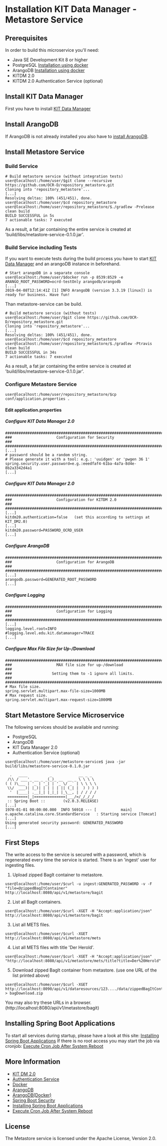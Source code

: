 # Installation KIT Data Manager - Metastore Service

## Prerequisites

In order to build this microservice you'll need:

* Java SE Development Kit 8 or higher
* PostgreSQL [Installation using docker](installation_postgres.md)
* ArangoDB [Installation using docker](installation_arangodb.md)
* KITDM 2.0
* KITDM 2.0 Authentication Service (optional)

## Install KIT Data Manager 
First you have to install [KIT Data Manager](installation_KIT_DM_2.0.md)

## Install ArangoDB  
If ArangoDB is not already installed you also have to [install ArangoDB](installation_arangodb.md). 

## Install Metastore Service 
### Build Service 
```bash=bash
# Build metastore service (without integration tests)
user@localhost:/home/user/$git clone --recursive https://github.com/OCR-D/repository_metastore.git
Cloning into 'repository_metastore'...
[...]
Resolving deltas: 100% (451/451), done.
user@localhost:/home/user/$cd repository_metastore
user@localhost:/home/user/repository_metastore/$./gradlew -Prelease clean build
BUILD SUCCESSFUL in 5s
7 actionable tasks: 7 executed
```
As a result, a fat jar containing the entire service is created at 'build/libs/metastore-service-0.1.0.jar'.

### Build Service including Tests
If you want to execute tests during the build process you have to start [KIT Data Manager](installation_KIT_DM_2.0.md#installation-using-dockerized-version) and an arangoDB
instance in beforehand.
```bash=bash
# Start arangoDB in a separate console
user@localhost:/home/user/$docker run -p 8539:8529 -e ARANGO_ROOT_PASSWORD=ocrd-testOnly arangodb/arangodb
[...]
2019-04-08T12:14:41Z [1] INFO ArangoDB (version 3.3.19 [linux]) is ready for business. Have fun!
```
Than metastore-service can be build.
```bash=bash
# Build metastore service (without tests)
user@localhost:/home/user/$git clone https://github.com/OCR-D/repository_metastore.git
Cloning into 'repository_metastore'...
[...]
Resolving deltas: 100% (451/451), done.
user@localhost:/home/user/$cd repository_metastore
user@localhost:/home/user/repository_metastore/$./gradlew -Ptravis clean build
BUILD SUCCESSFUL in 34s
7 actionable tasks: 7 executed
```
As a result, a fat jar containing the entire service is created at 'build/libs/metastore-service-0.1.0.jar'.



### Configure Metastore Service
```bash=bash
user@localhost:/home/user/repository_metastore/$cp conf/application.properties .
```
#### Edit application.properties
##### Configure KIT Data Manager 2.0
```
################################################################################
###                    Configuration for Security                            ###
################################################################################
[...]
# password should be a random string. 
# Please generate it with a tool: e.g.: 'uuidgen' or 'pwgen 36 1'
spring.security.user.password=e.g.:eeedfaf4-61ba-4a7a-8d4e-8b2a3342d4a1
[...]
```      

##### Configure KIT Data Manager 2.0
```
################################################################################
###                    Configuration for KITDM 2.0                           ###
################################################################################
[...]
kitdm20.authentication=false   (set this according to settings at KIT_DM2.0)
[...]
kitdm20.password=PASSWORD_OCRD_USER
[...]
```      

##### Configure ArangoDB
```
################################################################################
###                    Configuration for ArangoDB                            ###
################################################################################
[...]
arangodb.password=GENERATED_ROOT_PASSWORD 
[...]
```      

##### Configure Logging
```
################################################################################
###                    Configuration for Logging                             ###
################################################################################
[...]
logging.level.root=INFO
#logging.level.edu.kit.datamanager=TRACE
[...]
```      

##### Configure Max File Size for Up-/Download
```
################################################################################
###                    MAX file size for up-/download                        ###
###                  Setting them to -1 ignore all limits.                   ###
################################################################################
# Max file size.
spring.servlet.multipart.max-file-size=1000MB
# Max request size.
spring.servlet.multipart.max-request-size=1000MB
```      

## Start Metastore Service Microservice
The following services should be available and running:
* PostgreSQL
* ArangoDB
* KIT Data Manager 2.0 
* Authentication Service (optional)

```bash=
user@localhost:/home/user/metastore-service$ java -jar build/libs/metastore-service-0.1.0.jar

  .   ____          _            __ _ _
 /\\ / ___'_ __ _ _(_)_ __  __ _ \ \ \ \
( ( )\___ | '_ | '_| | '_ \/ _` | \ \ \ \
 \\/  ___)| |_)| | | | | || (_| |  ) ) ) )
  '  |____| .__|_| |_|_| |_\__, | / / / /
 =========|_|==============|___/=/_/_/_/
 :: Spring Boot ::        (v2.0.3.RELEASE)
[...]
1970-01-01 00:00:00.000  INFO 56918 --- [           main] o.apache.catalina.core.StandardService   : Starting service [Tomcat]
[...]
Using generated security password: GENERATED_PASSWORD
[...]
```
## First Steps
The write access to the service is secured with a password, which is regenerated every time the service is started. There is an 'ingest' user for ingesting files.
1. Upload zipped BagIt container to metastore.
```bash=bash
user@localhost:/home/user/$curl -u ingest:GENERATED_PASSWORD -v -F "file=@zippedBagItContainer" http://localhost:8080/api/v1/metastore/bagit 
```
2. List all BagIt containers.
```bash=bash
user@localhost:/home/user/$curl -XGET -H "Accept:application/json"  http://localhost:8080/api/v1/metastore/bagit 
```
3. List all METS files.
```bash=bash
user@localhost:/home/user/$curl -XGET http://localhost:8080/api/v1/metastore/mets
```
4. List all METS files with title 'Der Herold'.
```bash=bash
user@localhost:/home/user/$curl -XGET -H "Accept:application/json" "http://localhost:8080/api/v1/metastore/mets/title?title=Der%20Herold"
```
5. Download zipped BagIt container from metastore. (use one URL of the list printed above) 
```bash=bash
user@localhost:/home/user/$curl -XGET http://localhost:8090/api/v1/dataresources/123..../data/zippedBagItContainer > bagDownload.zip
```
You may also try these URLs in a browser. (http://localhost:8080/api/v1/metastore/bagit)


## Installing Spring Boot Applications
To start all services during startup, please have a look at this site: 
[Installing Spring Boot Applications](https://docs.spring.io/spring-boot/docs/current/reference/html/deployment-install.html)
If there is no root access you may start the job via cronjob:
[Execute Cron Job After System Reboot](https://www.cyberciti.biz/faq/linux-execute-cron-job-after-system-reboot/)

## More Information

* [KIT DM 2.0](https://github.com/kit-data-manager/base-repo.git)
* [Authentication Service](https://github.com/kit-data-manager/auth-service)
* [Docker](https://www.docker.com/)
* [ArangoDB](https://www.arangodb.com/)
* [ArangoDB(Docker)](https://hub.docker.com/r/arangodb/arangodb/)
* [Spring Boot Security](https://docs.spring.io/spring-boot/docs/2.0.5.RELEASE/reference/htmlsingle/#boot-features-security)
* [Installing Spring Boot Applications](https://docs.spring.io/spring-boot/docs/current/reference/html/deployment-install.html)
* [Execute Cron Job After System Reboot](https://www.cyberciti.biz/faq/linux-execute-cron-job-after-system-reboot/)

## License

The Metastore service is licensed under the Apache License, Version 2.0.
